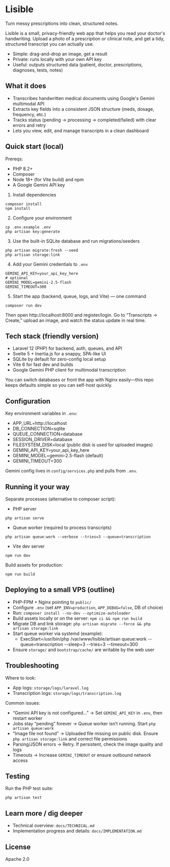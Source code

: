 # Lisible

Turn messy prescriptions into clean, structured notes.

Lisible is a small, privacy-friendly web app that helps you read your doctor's handwriting. Upload a photo of a prescription or clinical note, and get a tidy, structured transcript you can actually use.

- Simple: drag-and-drop an image, get a result
- Private: runs locally with your own API key
- Useful: outputs structured data (patient, doctor, prescriptions, diagnoses, tests, notes)


## What it does

- Transcribes handwritten medical documents using Google's Gemini multimodal API
- Extracts key fields into a consistent JSON structure (meds, dosage, frequency, etc.)
- Tracks status (pending → processing → completed/failed) with clear errors and retry
- Lets you view, edit, and manage transcripts in a clean dashboard


## Quick start (local)

Prereqs:
- PHP 8.2+
- Composer
- Node 18+ (for Vite build) and npm
- A Google Gemini API key

1) Install dependencies
```fish
composer install
npm install
```

2) Configure your environment
```fish
cp .env.example .env
php artisan key:generate
```

3) Use the built-in SQLite database and run migrations/seeders
```fish
php artisan migrate:fresh --seed
php artisan storage:link
```

4) Add your Gemini credentials to `.env`
```dotenv
GEMINI_API_KEY=your_api_key_here
# optional
GEMINI_MODEL=gemini-2.5-flash
GEMINI_TIMEOUT=300
```

5) Start the app (backend, queue, logs, and Vite) — one command
```fish
composer run dev
```

Then open http://localhost:8000 and register/login. Go to “Transcripts → Create,” upload an image, and watch the status update in real time.


## Tech stack (friendly version)

- Laravel 12 (PHP) for backend, auth, queues, and API
- Svelte 5 + Inertia.js for a snappy, SPA-like UI
- SQLite by default for zero-config local setup
- Vite 6 for fast dev and builds
- Google Gemini PHP client for multimodal transcription

You can switch databases or front the app with Nginx easily—this repo keeps defaults simple so you can self-host quickly.


## Configuration

Key environment variables in `.env`:
- APP_URL=http://localhost
- DB_CONNECTION=sqlite
- QUEUE_CONNECTION=database
- SESSION_DRIVER=database
- FILESYSTEM_DISK=local (public disk is used for uploaded images)
- GEMINI_API_KEY=your_api_key_here
- GEMINI_MODEL=gemini-2.5-flash (default)
- GEMINI_TIMEOUT=300

Gemini config lives in `config/services.php` and pulls from `.env`.


## Running it your way

Separate processes (alternative to composer script):
- PHP server
```fish
php artisan serve
```
- Queue worker (required to process transcripts)
```fish
php artisan queue:work --verbose --tries=3 --queue=transcription
```
- Vite dev server
```fish
npm run dev
```

Build assets for production:
```fish
npm run build
```


## Deploying to a small VPS (outline)

- PHP-FPM + Nginx pointing to `public/`
- Configure `.env` (set `APP_ENV=production`, `APP_DEBUG=false`, DB of choice)
- Run: `composer install --no-dev --optimize-autoloader`
- Build assets locally or on the server: `npm ci && npm run build`
- Migrate DB and link storage: `php artisan migrate --force && php artisan storage:link`
- Start queue worker via systemd (example):
	- ExecStart=/usr/bin/php /var/www/lisible/artisan queue:work --queue=transcription --sleep=3 --tries=3 --timeout=300
- Ensure `storage/` and `bootstrap/cache/` are writable by the web user


## Troubleshooting

Where to look:
- App logs: `storage/logs/laravel.log`
- Transcription logs: `storage/logs/transcription.log`

Common issues:
- “Gemini API key is not configured…” → Set `GEMINI_API_KEY` in `.env`, then restart worker
- Jobs stay “pending” forever → Queue worker isn’t running. Start `php artisan queue:work`
- “Image file not found” → Uploaded file missing on public disk. Ensure `php artisan storage:link` and correct file permissions
- Parsing/JSON errors → Retry. If persistent, check the image quality and logs
- Timeouts → Increase `GEMINI_TIMEOUT` or ensure outbound network access


## Testing

Run the PHP test suite:
```fish
php artisan test
```


## Learn more / dig deeper

- Technical overview: `docs/TECHNICAL.md`
- Implementation progress and details: `docs/IMPLEMENTATION.md`


## License

Apache 2.0
